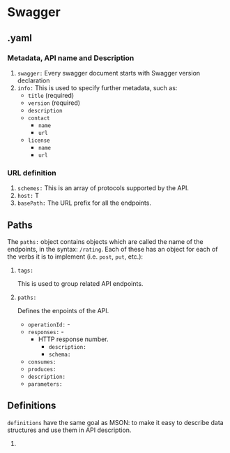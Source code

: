 # Swagger

## .yaml

### Metadata, API name and Description

1. `swagger:` Every swagger document starts with Swagger version declaration
2. `info:` This is used to specify further metadata, such as:
   * `title` (required)
   * `version` (required)
   * `description`
   * `contact`
     * `name`
     * `url`
   * `license`
     * `name`
     * `url`



### URL definition

1. `schemes:` This is an array of protocols supported by the API.
2. `host:` T
3. `basePath:` The URL prefix for all the endpoints.



## Paths

The `paths:` object contains objects which are called the name of the endpoints, in the syntax: `/rating`. Each of these has an object for each of the verbs it is to implement (i.e. `post`, `put`, etc.):

1. `tags:`

   This is used to group related API endpoints.

2. `paths:`

   Defines the enpoints of the API.

   * `operationId:` -
   * `responses:` -
     * HTTP response number.
       * `description:`
       * `schema:`
   * `consumes:`
   * `produces:`
   * `description:`
   * `parameters:`


## Definitions

`definitions` have the same goal as MSON: to make it easy to describe data structures and use them in API description.

1. ​
